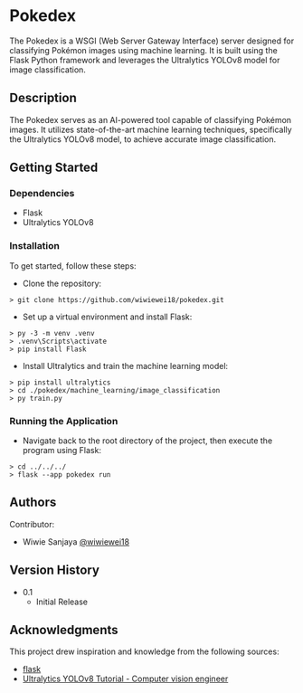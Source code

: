 # Pokedex

The Pokedex is a WSGI (Web Server Gateway Interface) server designed for classifying Pokémon images using machine learning. It is built using the Flask Python framework and leverages the Ultralytics YOLOv8 model for image classification.

## Description

The Pokedex serves as an AI-powered tool capable of classifying Pokémon images. It utilizes state-of-the-art machine learning techniques, specifically the Ultralytics YOLOv8 model, to achieve accurate image classification.

## Getting Started

### Dependencies

- Flask
- Ultralytics YOLOv8

### Installation

To get started, follow these steps:

- Clone the repository:

```
> git clone https://github.com/wiwiewei18/pokedex.git
```

- Set up a virtual environment and install Flask:

```
> py -3 -m venv .venv
> .venv\Scripts\activate
> pip install Flask
```

- Install Ultralytics and train the machine learning model:

```
> pip install ultralytics
> cd ./pokedex/machine_learning/image_classification
> py train.py
```

### Running the Application

- Navigate back to the root directory of the project, then execute the program using Flask:

```
> cd ../../../
> flask --app pokedex run
```

## Authors

Contributor:

- Wiwie Sanjaya [@wiwiewei18](https://github.com/wiwiewei18)

## Version History

- 0.1
  - Initial Release

## Acknowledgments

This project drew inspiration and knowledge from the following sources:

- [flask](https://flask.palletsprojects.com/en/2.3.x/)
- [Ultralytics YOLOv8 Tutorial - Computer vision engineer](https://www.youtube.com/playlist?list=PLb49csYFtO2FXGMZxqmPrw_0GPJnPR0Up)
